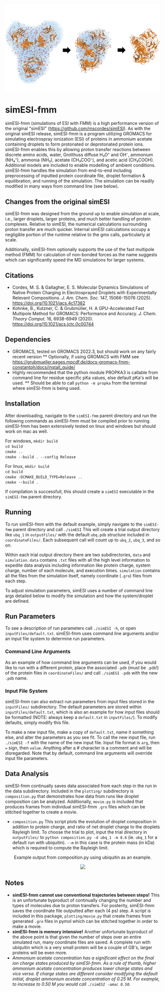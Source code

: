 ![Cover Image](/assets/cover_image.jpg)
# simESI-fmm
simESI-fmm (simulations of ESI with FMM) is a high performance version of the original "simESI" (https://github.com/mscordes/simESI). As with the original simESI release, simESI-fmm is a program utilizing GROMACS for simulating electrospray ionization (ESI) of proteins in ammonium acetate containing droplets to form protonated or deprotonated protein ions. simESI-fmm enables this by allowing proton transfer reactions between discrete amino acids, water, Grotthuss diffuse H₃O⁺ and OH⁻, ammonium (NH₄⁺), ammonia (NH₃), acetate (CH₃COO⁻), and acetic acid (CH₃COOH). Additional models are included to enable modelling of ambient conditions. simESI-fmm handles the simulation from end-to-end including preprocessing of inputted protein coordinate file, droplet formation & equilibration, and running of the simulation. The simulation can be readily modified in many ways from command line (see below). 

## Changes from the original simESI 
simESI-fmm was designed from the ground up to enable simulation at scale, i.e., larger droplets, larger proteins, and much better handling of protein complexes. Relative to simESI, the numerical calculations surrounding proton transfer are much quicker. Internal simESI calculations occupy a negligible portion of the runtime relative to the gmx calls, particularly at scale.

Additionally, simESI-fmm optionally supports the use of the fast multipole method (FMM) for calculation of non-bonded forces as the name suggests which can significantly speed the MD simulations for larger systems. 

## Citations
* Cordes, M. S. & Gallagher, E. S. Molecular Dynamics Simulations of Native Protein Charging in Electrosprayed Droplets with Experimentally Relevant Compositions. *J. Am. Chem. Soc.* 147, 15066-15076 (2025). https://doi.org/10.1021/jacs.4c17382
* Kohnke, B., Kutzner, C. & Grubmüller, H. A GPU-Accelerated Fast Multipole Method for GROMACS: Performance and Accuracy. *J. Chem. Theory Comput.* 16, 6938-6949 (2020). https://doi.org/10.1021/acs.jctc.0c00744

## Dependencies
* GROMACS, tested on GROMACS 2022.3, but should work on any fairly recent version
 ** Optionally, if using GROMACS with FMM see https://grubmueller.pages.mpcdf.de/docs-gromacs-fmm-constantph/docs/install_guide/
* Highly recommended that the python module PROPKA3 is callable from command line for residue specific pKa values, else default pKa's will be used.
 ** Should be able to call ```python -m propka``` from the terminal where simESI-fmm is being used.

## Installation 
After downloading, navigate to the ```simESI-fmm``` parent directory and run the following commands as simESI-fmm must be compiled prior to running. simESI-fmm has been extensively tested on linux and windows but should work on mac as well.

For windows,
```mkdir build``` <br />
```cd build``` <br />
```cmake ..``` <br />
```cmake --build . --config Release``` <br />

For linux,
```mkdir build``` <br />
```cd build``` <br />
```cmake -DCMAKE_BUILD_TYPE=Release ..``` <br />
```cmake --build .``` <br />

If compilation is successfull, this should create a ```simESI``` executable in the ```simESI-fmm``` parent directory.

## Running 
To run simESI-fmm with the default example, simply navigate to the ```simESI-fmm``` parent directory and call ```./simESI``` This will create a trial output directory like ```ubq_1``` in ```outputFiles/``` with the default ```ubq.pdb``` structure included in ```coordinateFiles/```. Each subsequent call will count up to ```ubq_2```, ```ubq_3```, and so on.

Within each trial output directory there are two subdirectories, ```data``` and ```simulation```. ```data``` contains ```.txt``` files with all the high level information to expedite data analysis including information like protein charge, system charge, number of each molecule, and execution times. ```simulation``` contains all the files from the simulation itself, namely coordinate (```.gro```) files from each step. 

To adjust simulation parameters, simESI uses a number of command line args detailed below to modify the simulation and how the system/droplet are defined.  

## Run Parameters
To see a description of run parameters call ```./simESI -h```, or open ```inputFiles/default.txt```. simESI-fmm uses command line arguments and/or an input file system to determine run parameters.

### Command Line Arguments
As an example of how command line arguments can be used, if you would like to run with a different protein, place the associated ```.pdb``` (must be ```.pdb```!) of the protein files in ```coordinateFiles/``` and call ```./simESI -pdb``` with the new ```.pdb``` name. 

### Input File System
simESI-fmm can also extract run parameters from input files stored in the ```inputFiles/``` subdirectory. The default parameters are stored within ```inputFiles/default.txt```, which is also an example for how input files should be formatted (NOTE: always keep a ```default.txt``` in ```inputFiles/```). To modify defaults, simply modify this file.

To make a new input file, make a copy of ```default.txt```, name it something else, and alter the parameters as you see fit. To call the new input file, run ```./simESI -f``` with the name of the new input file. Input file format is ```arg```, then ```=``` sign, then ```value```. Anything after a # character is a comment and will be disregarded. Note that by default, command line arguments will override input file parameters.

## Data Analysis
simESI-fmm continually saves data associated from each step in the run in the data subdirectory. Included in the ```plotting/``` subdirectory is ```composition.py``` that demonstrates how data from runs like droplet composition can be analyzed. Additionally, ```movie.py``` is included that produces frames from individual simESI-fmm ```.gro``` files which can be stitched together to create a movie.

* ```composition.py``` This script plots the evolution of droplet composition in addition to protein charge, and ratio of net droplet charge to the droplets Rayleigh limit. To choose the trial to plot, input the trial directory in ```outputFiles/``` to ```python composition.py -d ubq_1 -m 8.6``` (ie. ```ubq_1``` for a default run with ubiquitin). ```--m``` in this case is the protein mass (in kDa) which is required to compute the Rayleigh limit.

<p align="center">Example output from composition.py using ubiquitin as an example.</p>

<p align="center">
  <img src="/assets/sysinfo_ex_ubq.png" width="500">
</p>

## Notes
* **simESI-fmm cannot use conventional trajectories between steps!** This is an unfortunate byproduct of continually changing the number and types of molecules due to proton transfers. For posterity, simESI-fmm saves the coordinate file outputted after each (4 ps) step. A script is included in this package, ```plotting/movie.py``` that create frames from generated ```.gro``` files in pymol which can be stitched together in order to make a movie.
* **simESI-fmm is memory intensive!** Another unfortunate byproduct of the above point is that given the number of steps over an entire simulated run, many coordinate files are saved. A complete run with ubiquitin which is a very small protein will be a couple of GB's, larger proteins will be even more.
* *Ammonium acetate concentration has a significant effect on the final ion charge states produced by simESI-fmm. As a rule of thumb, higher ammonium acetate concentration produces lower charge states and vice versa. If charge states are different consider modifying the default initial, droplet ammonium acetate concentration of 0.25 M. For example, to increase to 0.50 M you would call ```./simESI -amac 0.50```.*
